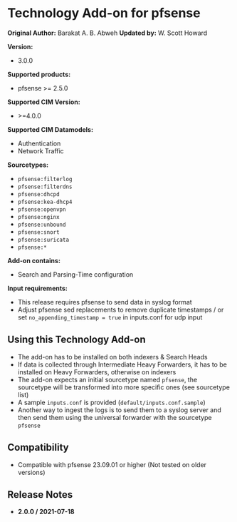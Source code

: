 # Technology Add-on for pfsense

**Original Author:** Barakat A. B. Abweh
**Updated by:**  W. Scott Howard

**Version:**

* 3.0.0

**Supported products:**

* pfsense >= 2.5.0

**Supported CIM Version:**

* &gt;=4.0.0

**Supported CIM Datamodels:**

* Authentication
* Network Traffic

**Sourcetypes:**

* `pfsense:filterlog`
* `pfsense:filterdns`
* `pfsense:dhcpd`
* `pfsense:kea-dhcp4`
* `pfsense:openvpn`
* `pfsense:nginx`
* `pfsense:unbound`
* `pfsense:snort`
* `pfsense:suricata`
* `pfsense:*`

**Add-on contains:**

* Search and Parsing-Time configuration

**Input requirements:**

* This release requires pfsense to send data in syslog format
* Adjust pfsense sed replacements to remove duplicate timestamps / or set `no_appending_timestamp = true` in inputs.conf for udp input

## Using this Technology Add-on

* The add-on has to be installed on both indexers & Search Heads
* If data is collected through Intermediate Heavy Forwarders, it has to be installed on Heavy Forwarders, otherwise on indexers
* The add-on expects an initial sourcetype named `pfsense`, the sourcetype will be transformed into more specific ones (see sourcetype list)
* A sample `inputs.conf` is provided (`default/inputs.conf.sample`)
* Another way to ingest the logs is to send them to a syslog server and then send them using the universal forwarder with the sourcetype `pfsense`

## Compatibility

* Compatible with pfsense 23.09.01 or higher  (Not tested on older versions)

## Release Notes

* **2.0.0 / 2021-07-18**
